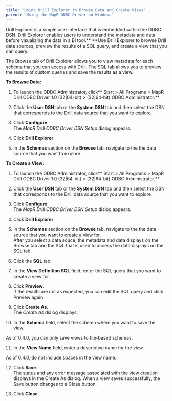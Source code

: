 ```yaml
---
title: "Using Drill Explorer to Browse Data and Create Views"
parent: "Using the MapR ODBC Driver on Windows"
---
```

Drill Explorer is a simple user interface that is embedded within the ODBC
DSN. Drill Explorer enables users to understand the metadata and data before
visualizing the data in a BI tool.** **Use Drill Explorer to browse Drill data
sources, preview the results of a SQL query, and create a view that you can
query.

The Browse tab of Drill Explorer allows you to view metadata for each schema
that you can access with Drill. The SQL tab allows you to preview the results
of custom queries and save the results as a view.

**To Browse Data:**

  1. To launch the ODBC Administrator, click** Start > All Programs > MapR Drill ODBC Driver 1.0 (32|64-bit) > (32|64-bit) ODBC Administrator.**
  2. Click the **User DSN** tab or the **System DSN** tab and then select the DSN that corresponds to the Drill data source that you want to explore.
  3. Click **Configure**.  
The _MapR Drill ODBC Driver DSN Setup_ dialog appears.

  4. Click **Drill Explorer**.
  5. In the **Schemas** section on the **Browse** tab, navigate to the the data source that you want to explore.

**To Create a View**:

  1. To launch the ODBC Administrator, click** Start > All Programs > MapR Drill ODBC Driver 1.0 (32|64-bit) > (32|64-bit) ODBC Administrator.**
  2. Click the **User DSN** tab or the **System DSN** tab and then select the DSN that corresponds to the Drill data source that you want to explore.
  3. Click **Configure**.  
The _MapR Drill ODBC Driver DSN Setup_ dialog appears.

  4. Click **Drill Explorer**.
  5. In the **Schemas** section on the **Browse** tab, navigate to the the data source that you want to create a view for.  
After you select a data souce, the metadata and data displays on the Browse
tab and the SQL that is used to access the data displays on the SQL tab.

  6. Click the **SQL** tab.
  7. In the **View Definition SQL** field, enter the SQL query that you want to create a view for.
  8. Click **Preview**.   
If the results are not as expected, you can edit the SQL query and click
Preview again.

  9. Click **Create As**.  
The _Create As_ dialog displays.

  10. In the **Schema** field, select the schema where you want to save the view.

As of 0.4.0, you can only save views to file-based schemas.

  11. In the **View Name** field, enter a descriptive name for the view.

As of 0.4.0, do not include spaces in the view name.

  12. Click **Save**.   
The status and any error message associated with the view creation displays in
the Create As dialog. When a view saves successfully, the Save button changes
to a Close button.

  13. Click **Close**.

